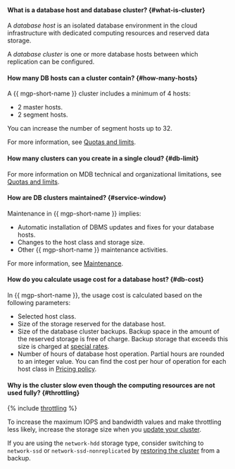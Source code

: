 #### What is a database host and database cluster? {#what-is-cluster}

A _database host_ is an isolated database environment in the cloud infrastructure with dedicated computing resources and reserved data storage.

A _database cluster_ is one or more database hosts between which replication can be configured.

#### How many DB hosts can a cluster contain? {#how-many-hosts}

A {{ mgp-short-name }} cluster includes a minimum of 4 hosts:

* 2 master hosts.
* 2 segment hosts.

You can increase the number of segment hosts up to 32.

For more information, see [Quotas and limits](../../managed-greenplum/concepts/limits.md).

#### How many clusters can you create in a single cloud? {#db-limit}

For more information on MDB technical and organizational limitations, see [Quotas and limits](../../managed-greenplum/concepts/limits.md).

#### How are DB clusters maintained? {#service-window}

Maintenance in {{ mgp-short-name }} implies:

* Automatic installation of DBMS updates and fixes for your database hosts.
* Changes to the host class and storage size.
* Other {{ mgp-short-name }} maintenance activities.

For more information, see [Maintenance](../../managed-greenplum/concepts/maintenance.md).


#### How do you calculate usage cost for a database host? {#db-cost}

In {{ mgp-short-name }}, the usage cost is calculated based on the following parameters:

* Selected host class.
* Size of the storage reserved for the database host.
* Size of the database cluster backups. Backup space in the amount of the reserved storage is free of charge. Backup storage that exceeds this size is charged at [special rates](../../managed-greenplum/pricing/index.md).
* Number of hours of database host operation. Partial hours are rounded to an integer value. You can find the cost per hour of operation for each host class in [Pricing policy](../../managed-greenplum/pricing/index.md).


#### Why is the cluster slow even though the computing resources are not used fully? {#throttling}

{% include [throttling](../throttling.md) %}

To increase the maximum IOPS and bandwidth values and make throttling less likely, increase the storage size when you [update your cluster](../../managed-greenplum/operations/update.md#change-disk-size).

If you are using the `network-hdd` storage type, consider switching to `network-ssd` or `network-ssd-nonreplicated` by [restoring the cluster](../../managed-greenplum/operations/cluster-backups.md#restore) from a backup.
